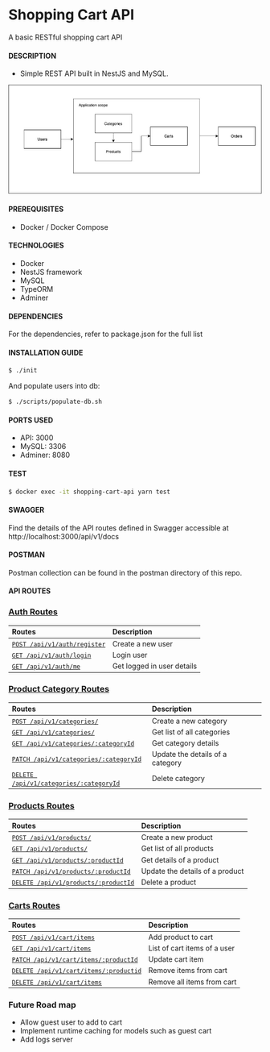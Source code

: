 # Shopping Cart API

A basic RESTful shopping cart API

#### DESCRIPTION

- Simple REST API built in NestJS and MySQL.


![Alt text](files/scope-diagram.jpg?raw=true)

#### PREREQUISITES
- Docker / Docker Compose


#### TECHNOLOGIES
- Docker
- NestJS framework
- MySQL
- TypeORM
- Adminer


#### DEPENDENCIES

For the dependencies, refer to package.json for the full list

#### INSTALLATION GUIDE
```bash
$ ./init
```

And populate users into db:
```bash
$ ./scripts/populate-db.sh
```

#### PORTS USED
- API: 3000
- MySQL: 3306
- Adminer: 8080

#### TEST
```bash
$ docker exec -it shopping-cart-api yarn test
```

#### SWAGGER
Find the details of the API routes defined in Swagger accessible at http://localhost:3000/api/v1/docs

#### POSTMAN
Postman collection can be found in the postman directory of this repo.

#### API ROUTES

### [Auth Routes](#category-routes)
| Routes        | Description  | 
|:------------- |:-------------|
| [`POST /api/v1/auth/register`](#register-user)     | Create a new user |  
| [`GET /api/v1/auth/login`](#login-user)    |Login user|   
| [`GET /api/v1/auth/me`](#login-user)    |Get logged in user details|   

### [Product Category Routes](#category-routes)
| Routes        | Description  | 
|:------------- |:-------------|
| [`POST /api/v1/categories/`](#create-new-category)     | Create a new category |  
| [`GET /api/v1/categories/`](#get-all-category)    |Get list of all categories|   
| [`GET /api/v1/categories/:categoryId`](#get-category)| Get category details |    
| [`PATCH /api/v1/categories/:categoryId`](#update-category) | Update the details of a category |
| [`DELETE /api/v1/categories/:categoryId`](#delete-category) |Delete category |

### [Products Routes](#product-routes)
| Routes        | Description   | 
|:------------- |:-------------|
| [`POST /api/v1/products/`](#create-new-product)     | Create a new product |  
| [`GET /api/v1/products/`](#get-all-products)    |Get list of all products|   
| [`GET /api/v1/products/:productId`](#get-product-details)| Get details of a product |    
| [`PATCH /api/v1/products/:productId`](#update-product) | Update the details of a product |
| [`DELETE /api/v1/products/:productId`](#delete-product) |Delete a product |

### [Carts Routes](#carts-routes)
| Routes        | Description   | 
|:------------- |:-------------|
| [`POST /api/v1/cart/items`](#create-new-cart)     | Add product to cart |  
| [`GET /api/v1/cart/items`](#get-cart-items)    | List of cart items of a user |   
| [`PATCH /api/v1/cart/items/:productId`](#update-cart-items) | Update cart item |
| [`DELETE /api/v1/cart/items/:productid`](#remove-cart-item) | Remove items from cart |
| [`DELETE /api/v1/cart/items`](#clear-cart) | Remove all items from cart |


### Future Road map
- Allow guest user to add to cart
- Implement runtime caching for models such as guest cart
- Add logs server
